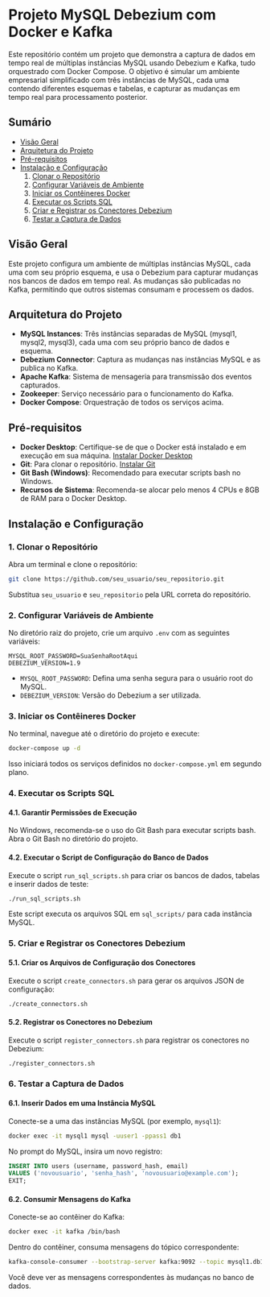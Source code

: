 # Projeto MySQL Debezium com Docker e Kafka

Este repositório contém um projeto que demonstra a captura de dados em tempo real de múltiplas instâncias MySQL usando Debezium e Kafka, tudo orquestrado com Docker Compose. O objetivo é simular um ambiente empresarial simplificado com três instâncias de MySQL, cada uma contendo diferentes esquemas e tabelas, e capturar as mudanças em tempo real para processamento posterior.

## Sumário
- [Visão Geral](#visão-geral)
- [Arquitetura do Projeto](#arquitetura-do-projeto)
- [Pré-requisitos](#pré-requisitos)
- [Instalação e Configuração](#instalação-e-configuração)
  1. [Clonar o Repositório](#1-clonar-o-repositório)
  2. [Configurar Variáveis de Ambiente](#2-configurar-variáveis-de-ambiente)
  3. [Iniciar os Contêineres Docker](#3-iniciar-os-contêineres-docker)
  4. [Executar os Scripts SQL](#4-executar-os-scripts-sql)
  5. [Criar e Registrar os Conectores Debezium](#5-criar-e-registrar-os-conectores-debezium)
  6. [Testar a Captura de Dados](#6-testar-a-captura-de-dados)

## Visão Geral

Este projeto configura um ambiente de múltiplas instâncias MySQL, cada uma com seu próprio esquema, e usa o Debezium para capturar mudanças nos bancos de dados em tempo real. As mudanças são publicadas no Kafka, permitindo que outros sistemas consumam e processem os dados.

## Arquitetura do Projeto

- **MySQL Instances**: Três instâncias separadas de MySQL (mysql1, mysql2, mysql3), cada uma com seu próprio banco de dados e esquema.
- **Debezium Connector**: Captura as mudanças nas instâncias MySQL e as publica no Kafka.
- **Apache Kafka**: Sistema de mensageria para transmissão dos eventos capturados.
- **Zookeeper**: Serviço necessário para o funcionamento do Kafka.
- **Docker Compose**: Orquestração de todos os serviços acima.

## Pré-requisitos

- **Docker Desktop**: Certifique-se de que o Docker está instalado e em execução em sua máquina. [Instalar Docker Desktop](https://www.docker.com/products/docker-desktop)
- **Git**: Para clonar o repositório. [Instalar Git](https://git-scm.com/)
- **Git Bash (Windows)**: Recomendado para executar scripts bash no Windows.
- **Recursos de Sistema**: Recomenda-se alocar pelo menos 4 CPUs e 8GB de RAM para o Docker Desktop.

## Instalação e Configuração

### 1. Clonar o Repositório

Abra um terminal e clone o repositório:

```bash
git clone https://github.com/seu_usuario/seu_repositorio.git
```

Substitua `seu_usuario` e `seu_repositorio` pela URL correta do repositório.

### 2. Configurar Variáveis de Ambiente

No diretório raiz do projeto, crie um arquivo `.env` com as seguintes variáveis:

```env
MYSQL_ROOT_PASSWORD=SuaSenhaRootAqui
DEBEZIUM_VERSION=1.9
```

- `MYSQL_ROOT_PASSWORD`: Defina uma senha segura para o usuário root do MySQL.
- `DEBEZIUM_VERSION`: Versão do Debezium a ser utilizada.

### 3. Iniciar os Contêineres Docker

No terminal, navegue até o diretório do projeto e execute:

```bash
docker-compose up -d
```

Isso iniciará todos os serviços definidos no `docker-compose.yml` em segundo plano.

### 4. Executar os Scripts SQL

#### 4.1. Garantir Permissões de Execução

No Windows, recomenda-se o uso do Git Bash para executar scripts bash. Abra o Git Bash no diretório do projeto.

#### 4.2. Executar o Script de Configuração do Banco de Dados

Execute o script `run_sql_scripts.sh` para criar os bancos de dados, tabelas e inserir dados de teste:

```bash
./run_sql_scripts.sh
```

Este script executa os arquivos SQL em `sql_scripts/` para cada instância MySQL.

### 5. Criar e Registrar os Conectores Debezium

#### 5.1. Criar os Arquivos de Configuração dos Conectores

Execute o script `create_connectors.sh` para gerar os arquivos JSON de configuração:

```bash
./create_connectors.sh
```

#### 5.2. Registrar os Conectores no Debezium

Execute o script `register_connectors.sh` para registrar os conectores no Debezium:

```bash
./register_connectors.sh
```

### 6. Testar a Captura de Dados

#### 6.1. Inserir Dados em uma Instância MySQL

Conecte-se a uma das instâncias MySQL (por exemplo, `mysql1`):

```bash
docker exec -it mysql1 mysql -uuser1 -ppass1 db1
```

No prompt do MySQL, insira um novo registro:

```sql
INSERT INTO users (username, password_hash, email) 
VALUES ('novousuario', 'senha_hash', 'novousuario@example.com');
EXIT;
```

#### 6.2. Consumir Mensagens do Kafka

Conecte-se ao contêiner do Kafka:

```bash
docker exec -it kafka /bin/bash
```

Dentro do contêiner, consuma mensagens do tópico correspondente:

```bash
kafka-console-consumer --bootstrap-server kafka:9092 --topic mysql1.db1.users --from-beginning
```

Você deve ver as mensagens correspondentes às mudanças no banco de dados.

